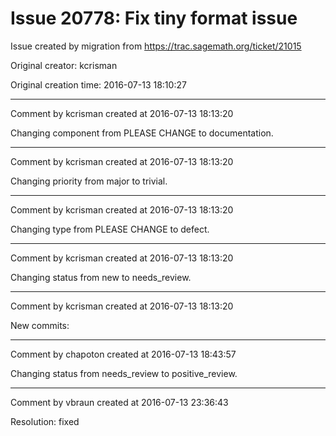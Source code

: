 # Issue 20778: Fix tiny format issue

Issue created by migration from https://trac.sagemath.org/ticket/21015

Original creator: kcrisman

Original creation time: 2016-07-13 18:10:27




---

Comment by kcrisman created at 2016-07-13 18:13:20

Changing component from PLEASE CHANGE to documentation.


---

Comment by kcrisman created at 2016-07-13 18:13:20

Changing priority from major to trivial.


---

Comment by kcrisman created at 2016-07-13 18:13:20

Changing type from PLEASE CHANGE to defect.


---

Comment by kcrisman created at 2016-07-13 18:13:20

Changing status from new to needs_review.


---

Comment by kcrisman created at 2016-07-13 18:13:20

New commits:


---

Comment by chapoton created at 2016-07-13 18:43:57

Changing status from needs_review to positive_review.


---

Comment by vbraun created at 2016-07-13 23:36:43

Resolution: fixed
